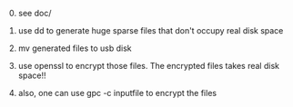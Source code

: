 
0. see doc/

1. use dd to generate huge sparse files that don't occupy real disk space

2. mv generated files to usb disk

3. use openssl to encrypt those files.  The encrypted files takes real disk space!!

4. also, one can use gpc -c inputfile to encrypt the files
